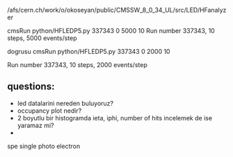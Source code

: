 /afs/cern.ch/work/o/okoseyan/public/CMSSW_8_0_34_UL/src/LED/HFanalyzer

cmsRun python/HFLEDP5.py 337343 0 5000 10
Run number 337343, 10 steps, 5000 events/step

dogrusu
cmsRun python/HFLEDP5.py 337343 0 2000 10

Run number 337343, 10 steps, 2000 events/step

## questions:
- led datalarini nereden buluyoruz?
- occupancy plot nedir?
- 2 boyutlu bir histogramda ieta, iphi, number of hits incelemek de ise yaramaz mi?
-


spe single photo electron
